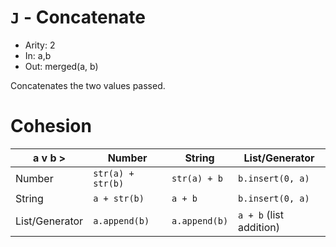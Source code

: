 # `J` - Concatenate

- Arity: 2
- In: a,b
- Out: merged(a, b)

Concatenates the two values passed.

# Cohesion

| a v          b > | Number            | String        | List/Generator          |
|------------------|-------------------|---------------|-------------------------|
| Number           | `str(a) + str(b)` | `str(a) + b`  | `b.insert(0, a)`        |
| String           | `a + str(b)`      | `a + b`       | `b.insert(0, a)`        |
| List/Generator   | `a.append(b)`     | `a.append(b)` | `a + b` (list addition) |
